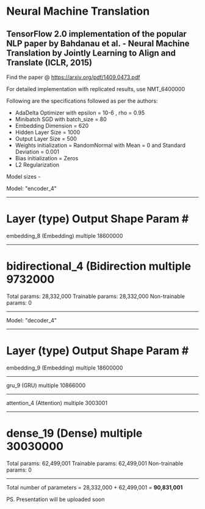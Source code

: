 # Neural Machine Translation 

## TensorFlow 2.0 implementation of the popular NLP paper by Bahdanau et al. - Neural Machine Translation by Jointly Learning to Align and Translate (ICLR, 2015) 

Find the paper @ https://arxiv.org/pdf/1409.0473.pdf

For detailed implementation with replicated results, use NMT_6400000 

Following are the specifications followed as per the authors: 
- AdaDelta Optimizer with epsilon = 10-6 , rho = 0.95 
- Minibatch SGD with batch_size = 80 
- Embedding Dimension = 620 
- Hidden Layer Size = 1000 
- Output Layer Size = 500 
- Weights initialization = RandomNormal with Mean = 0 and Standard Deviation = 0.001 
- Bias initialization = Zeros
- L2 Regularization

Model sizes -

Model: "encoder_4"
_________________________________________________________________
Layer (type)                 Output Shape              Param #   
=================================================================
embedding_8 (Embedding)      multiple                  18600000  
_________________________________________________________________
bidirectional_4 (Bidirection multiple                  9732000   
=================================================================
Total params: 28,332,000
Trainable params: 28,332,000
Non-trainable params: 0
_________________________________________________________________

Model: "decoder_4"
_________________________________________________________________
Layer (type)                 Output Shape              Param #   
=================================================================
embedding_9 (Embedding)      multiple                  18600000  
_________________________________________________________________
gru_9 (GRU)                  multiple                  10866000  
_________________________________________________________________
attention_4 (Attention)      multiple                  3003001   
_________________________________________________________________
dense_19 (Dense)             multiple                  30030000  
=================================================================
Total params: 62,499,001
Trainable params: 62,499,001
Non-trainable params: 0
_________________________________________________________________

Total number of parameters = 28,332,000 + 62,499,001
                           = **90,831,001**
                           
PS. Presentation will be uploaded soon

